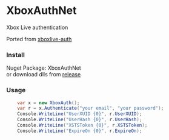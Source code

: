 # XboxAuthNet
Xbox Live authentication

Ported from [xboxlive-auth](https://github.com/XboxReplay/xboxlive-auth)


### Install
Nuget Package: XboxAuthNet  
or download dlls from [release](https://github.com/AlphaBs/XboxAuthNet/releases)


### Usage
```csharp
    var x = new XboxAuth();
    var r = x.Authenticate("your email", "your password");
    Console.WriteLine("UserXUID {0}", r.UserXUID);
    Console.WriteLine("UserHash {0}", r.UserHash);
    Console.WriteLine("XSTSToken {0}", r.XSTSToken);
    Console.WriteLine("ExpireOn {0}", r.ExpireOn);
```
